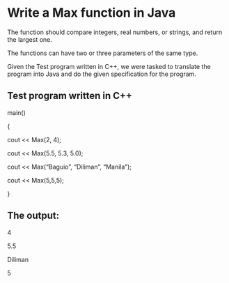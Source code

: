# Write a Max function in Java 
The function should compare integers, real numbers, or strings, and return the largest one.

The functions can have two or three parameters of the same type.

Given the Test program written in C++, we were tasked to translate the program into Java and do the given specification for the program.

## Test program written in C++
main()

 {
 
   cout << Max(2, 4);
   
   cout << Max(5.5, 5.3, 5.0);
   
   cout << Max(“Baguio”, “Diliman”, “Manila”);
   
   cout << Max(5,5,5);
   
}

 ## The output:
 4
 
 5.5
 
 Diliman
 
 5         
